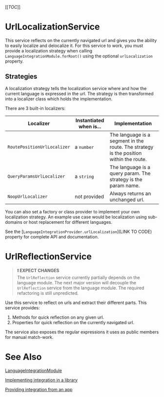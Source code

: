 [[_TOC_]]

# UrlLocalizationService
This service reflects on the currently navigated url and gives you the ability to easily localize and delocalize it.
For this service to work, you must provide a localization strategy when calling `LanguageIntegrationModule.forRoot()` using the optional `urlLocalization` property.

## Strategies
A localization strategy tells the localization service where and how the current language is expressed in the url.
The strategy is then transformed into a localizer class which holds the implementation.

There are 3 built-in localizers:

| Localizer                   | Instantiated when is... | Implementation                                                                         |
|-----------------------------|-------------------------|----------------------------------------------------------------------------------------|
| `RoutePositionUrlLocalizer` | a `number`              | The language is a segment in the route. The strategy is the position within the route. |
| `QueryParamsUrlLocalizer`   | a `string`              | The language is a query param. The strategy is the param name.                         |
| `NoopUrlLocalizer`          | not provided            | Always returns an unchanged url.                                                       |

You can also set a factory or class provider to implement your own localization strategy.
An example use case would be localization using sub-domains or host replacement for different languages.

See the [`LanguageIntegrationProvider.urlLocalization`](LINK TO CODE) property for complete API and documentation.

# UrlReflectionService
> **❗ EXPECT CHANGES**  
> The `UrlReflection` service currently partially depends on the language module.
> The next major version will decouple the `UrlReflection` service from the language module. The required refactoring is still unpredicted.

Use this service to reflect on urls and extract their different parts.
This service provides:
1. Methods for quick reflection on any given url.
2. Properties for quick reflection on the currently navigated url.

The service also exposes the regular expressions it uses as public members for manual match-work.

# See Also
[LanguageIntegrationModule](/Modules/LanguageIntegrationModule)

[Implementing integration in a library](/Modules/LanguageIntegrationModule/Implementing-in-a-library)

[Providing integration from an app](/Modules/LanguageIntegrationModule/Providing-from-an-app)